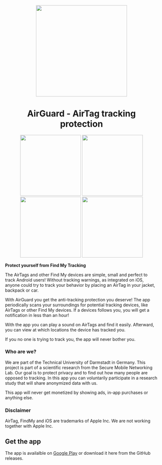 <h5 align="center"><img src="https://github.com/seemoo-lab/AirGuard/blob/main/app/src/main/res/mipmap-xxxhdpi/ic_launcher_foreground.png" width="300px"></h5>
<h1 align="center">AirGuard - AirTag tracking protection</h1>

<p align="center">
  <img src="https://imgur.com/o3vOjmo.png" width=200px>
  <img src="https://imgur.com/N7o6ZPr.png" width=200px>
  <img src="https://imgur.com/G6Hc3HR.png" width=200px>
  <img src="https://imgur.com/7UgadbH.png" width=200px>
</p>

**Protect yourself from Find My Tracking**

The AirTags and other Find My devices are simple, small and perfect to track Android users! 
Without tracking warnings, as integrated on iOS, anyone could try to track your behavior by placing an AirTag in your jacket, backpack or car. 

With AirGuard you get the anti-tracking protection you deserve! 
The app periodically scans your surroundings for potential tracking devices, like AirTags or other Find My devices. 
If a devices follows you, you will get a notification in less than an hour! 

With the app you can play a sound on AirTags and find it easily. Afterward, you can view at which locations the device has tracked you. 

If you no one is trying to track you, the app will never bother you. 

###  Who are we? 
We are part of the Technical University of Darmstadt in Germany. This project is part of a scientific research from the Secure Mobile Networking Lab. Our goal is to protect privacy and to find out how many people are opposed to tracking.
In this app you can voluntarily participate in a research study that will share anonymized data with us. 

This app will never get monetized by showing ads, in-app purchases or anything else. 

### Disclaimer
AirTag, FindMy and iOS are trademarks of Apple Inc. 
We are not working together with Apple Inc.

## Get the app 
The app is availalble on [Google Play](https://play.google.com/store/apps/details?id=de.seemoo.at_tracking_detection.release) or download it here from the GitHub releases. 

